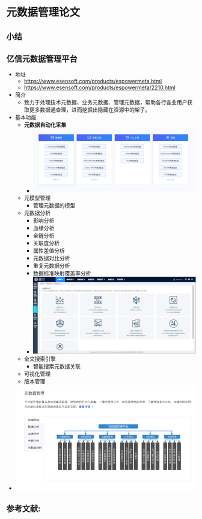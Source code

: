 # 元数据管理论文

## 小结

## 亿信元数据管理平台

* 地址
  * https://www.esensoft.com/products/espowermeta.html
  * https://www.esensoft.com/products/espowermeta/2210.html
* 简介
  * 致力于处理技术元数据、业务元数据、管理元数据，帮助各行各业用户获取更多数据通查理，进而挖掘出隐藏在资源中的架子。
* 基本功能
  * **元数据自动化采集**
    * ![QQ20201130-114429](../pic/QQ20201130-114429.png)
  * 元模型管理
    * 管理元数据的模型
  * 元数据分析
    * 影响分析
    * 血缘分析
    * 全链分析
    * 关联度分析
    * 属性差值分析
    * 元数据对比分析
    * 重复元数据分析
    * 数据标准映射覆盖率分析
    * ![QQ20201130-115419](../pic/QQ20201130-115419.png)
  * 全文搜索引擎 
    * 智能搜索元数据关联
  * 可视化管理
  * 版本管理
* ![QQ20201130-142830](../pic/QQ20201130-142830.png)





## 参考文献:







## 
